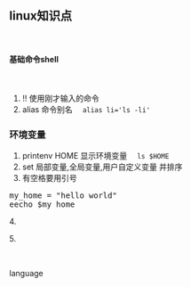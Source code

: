 <h2>linux知识点</h2><p><br></p><h4>基础命令shell</h4><p><br></p><attachment contenteditable="false" data-atts="%5B%5D" data-aid=".atts-8478a05b-c54b-497b-acdc-fe341852f438"></attachment><ol><li>   !!  使用刚才输入的命令</li><li>   alias  命令别名      <code>  alias li='ls -li'  </code> </li></ol><h3>环境变量</h3><ol><li>  printenv HOME   显示环境变量    <code>  ls $HOME  </code></li><li>  set 局部变量,全局变量,用户自定义变量   并排序</li><li>  有空格要用引号</li></ol><pre class="ql-syntax" spellcheck="false">my_home = "hello world"
eecho $my_home
</pre><p>       4.</p><p>	   5.  </p><p><br></p>language